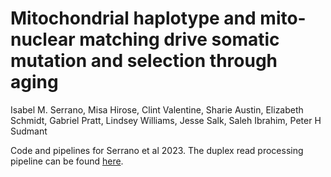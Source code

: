 # Mitochondrial haplotype and mito-nuclear matching drive somatic mutation and selection through aging
Isabel M. Serrano, Misa Hirose, Clint Valentine, Sharie Austin, Elizabeth Schmidt, Gabriel Pratt, Lindsey Williams, Jesse Salk, Saleh Ibrahim, Peter H Sudmant


Code and pipelines for Serrano et al 2023. The duplex read processing pipeline can be found [here](https://github.com/sudmantlab/DuplexSequencingPipeline). 

